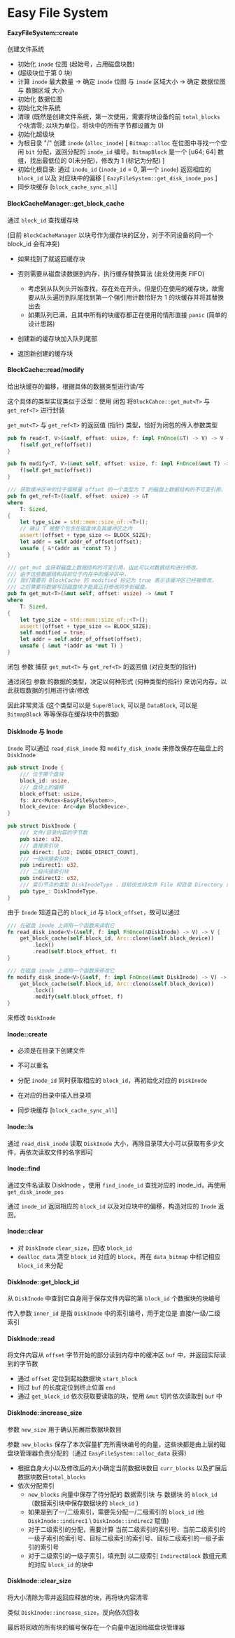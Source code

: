 # Easy File System

#### EazyFileSystem::create

创建文件系统

- 初始化 `inode` 位图 (起始号，占用磁盘块数)
- (超级块位于第 0 块)
- 计算 `inode` 最大数量 -> 确定 `inode` 位图 与 `inode` 区域大小 -> 确定 数据位图 与 数据区域 大小
- 初始化 数据位图
- 初始化文件系统
- 清理 (既然是创建文件系统，第一次使用，需要将块设备的前 `total_blocks` 个块清零; 以块为单位，将块中的所有字节都设置为 0)
- 初始化超级块
- 为根目录 "/" 创建 `inode` (`alloc_inode`)
  [  `Bitmap::alloc` 在位图中寻找一个空闲 `bit` 分配，返回分配的 `inode_id` 编号。`BitmapBlock` 是一个 [u64; 64] 数组，找出最低位的 0(未分配)，修改为 1 (标记为分配) ]
- 初始化根目录:  通过 `inode_id` (`inode_id` = 0, 第一个 `inode`) 返回相应的 `block_id` 以及 对应块中的偏移
  [ `EazyFileSystem::get_disk_inode_pos` ]
- 同步块缓存 [`block_cache_sync_all`]



#### BlockCacheManager::get_block_cache

通过 `block_id` 查找缓存块

(目前 `BlockCacheManager` 以块号作为缓存块的区分，对于不同设备的同一个 block_id 会有冲突)

- 如果找到了就返回缓存块
- 否则需要从磁盘读数据到内存，执行缓存替换算法 (此处使用类 FIFO)
  - 考虑到从队列头开始查找，存在处在开头，但是仍在使用的缓存块，故需要从队头遍历到队尾找到第一个强引用计数恰好为 1 的块缓存并将其替换出去
  - 如果队列已满，且其中所有的块缓存都正在使用的情形直接 `panic` (简单的设计思路)

- 创建新的缓存块加入队列尾部
- 返回新创建的缓存块



#### BlockCache::read/modify

给出块缓存的偏移，根据具体的数据类型进行读/写

这个具体的类型实现类似于泛型：使用 闭包 将`BlockCahce::get_mut<T>` 与 `get_ref<T>` 进行封装

`get_mut<T>` 与 `get_ref<T>` 的返回值 (指针) 类型，恰好为闭包的传入参数类型

```rust
pub fn read<T, V>(&self, offset: usize, f: impl FnOnce(&T) -> V) -> V {
	f(self.get_ref(offset))
}

pub fn modify<T, V>(&mut self, offset: usize, f: impl FnOnce(&mut T) -> V) -> V {
	f(self.get_mut(offset))
}
```

```rust
/// 获取缓冲区中的位于偏移量 offset 的一个类型为 T 的磁盘上数据结构的不可变引用。
pub fn get_ref<T>(&self, offset: usize) -> &T
where
	T: Sized,
{
	let type_size = std::mem::size_of::<T>();
	// 确认 T 被整个包含在磁盘块及其缓冲区之内
	assert!(offset + type_size <= BLOCK_SIZE);
	let addr = self.addr_of_offset(offset);
	unsafe { &*(addr as *const T) }
}

/// get_mut 会获取磁盘上数据结构的可变引用，由此可以对数据结构进行修改。
/// 由于这些数据结构目前位于内存中的缓冲区中，
/// 我们需要将 BlockCache 的 modified 标记为 true 表示该缓冲区已经被修改，
/// 之后需要将数据写回磁盘块才能真正将修改同步到磁盘。
pub fn get_mut<T>(&mut self, offset: usize) -> &mut T
where
	T: Sized,
{
	let type_size = std::mem::size_of::<T>();
	assert!(offset + type_size <= BLOCK_SIZE);
	self.modified = true;
	let addr = self.addr_of_offset(offset);
	unsafe { &mut *(addr as *mut T) }
}
```

闭包 参数 捕获 `get_mut<T>` 与 `get_ref<T>` 的返回值 (对应类型的指针)

通过闭包 参数 的数据的类型，决定以何种形式 (何种类型的指针) 来访问内存，以此获取数据的引用进行读/修改

因此非常灵活 (这个类型可以是 `SuperBlock`, 可以是 `DataBlock`, 可以是 `BitmapBlock` 等等保存在缓存块中的数据)



#### DiskInode 与 Inode

`Inode` 可以通过 `read_disk_inode` 和 `modify_disk_inode` 来修改保存在磁盘上的 `DiskInode`

```rust
pub struct Inode {
    /// 位于哪个盘块
    block_id: usize,
    /// 盘块上的偏移
    block_offset: usize,
    fs: Arc<Mutex<EasyFileSystem>>,
    block_device: Arc<dyn BlockDevice>,
}
```

```rust
pub struct DiskInode {
    /// 文件/目录内容的字节数
    pub size: u32,
    /// 直接索引块
    pub direct: [u32; INODE_DIRECT_COUNT],
    /// 一级间接索引块
    pub indirect1: u32,
    /// 二级间接索引块
    pub indirect2: u32,
    /// 索引节点的类型 DiskInodeType ，目前仅支持文件 File 和目录 Directory 两种类型
    pub type_: DiskInodeType,
}
```

由于 `Inode` 知道自己的 `block_id` 与 `block_offset`，故可以通过

```rust
/// 在磁盘 inode 上调用一个函数来读取它
fn read_disk_inode<V>(&self, f: impl FnOnce(&DiskInode) -> V) -> V {
	get_block_cache(self.block_id, Arc::clone(&self.block_device))
		.lock()
		.read(self.block_offset, f)
}

/// 在磁盘 inode 上调用一个函数来修改它
fn modify_disk_inode<V>(&self, f: impl FnOnce(&mut DiskInode) -> V) -> V {
	get_block_cache(self.block_id, Arc::clone(&self.block_device))
		.lock()
		.modify(self.block_offset, f)
}
```

来修改 `DiskInode`



#### Inode::create

- 必须是在目录下创建文件
- 不可以重名
- 分配 `inode_id` 同时获取相应的 `block_id`，再初始化对应的 `DiskInode`

- 在对应的目录中插入目录项
- 同步块缓存 [`block_cache_sync_all`]



#### Inode::ls

通过 `read_disk_inode` 读取 `DiskInode` 大小，再除目录项大小可以获取有多少文件，再依次读取文件的名字即可 



#### Inode::find

通过文件名读取 DiskInode ，使用 `find_inode_id` 查找对应的 inode_id，再使用 `get_disk_inode_pos` 

通过 `inode_id` 返回相应的 `block_id` 以及对应块中的偏移，构造对应的 `Inode` 返回。



#### Inode::clear

- 对 `DiskInode` `clear_size`，回收 `block_id`
- `dealloc_data` 清空 `block_id` 对应的 `block`，再在 `data_bitmap` 中标记相应 `block_id` 未分配



#### DiskInode::get_block_id

从 `DiskInode` 中查到它自身用于保存文件内容的第 `block_id` 个数据块的块编号

传入参数 `inner_id` 是指 `DiskInode` 中的索引编号，用于定位是 直接/一级/二级 索引



#### DiskInode::read

将文件内容从 `offset` 字节开始的部分读到内存中的缓冲区 `buf` 中，并返回实际读到的字节数

- 通过 `offset` 定位到起始数据块 `start_block`
- 同过 `buf` 的长度定位到终止位置 `end`
- 通过  `get_block_id` 依次获取要读取的块，使用 `&mut` 切片依次读取到 `buf` 中



#### DiskInode::increase_size

参数 `new_size` 用于确认拓展后数据块数目

参数 `new_blocks` 保存了本次容量扩充所需块编号的向量，这些块都是由上层的磁盘块管理器负责分配的（通过 `EasyFileSystem::alloc_data` 获得）

- 根据自身大小以及修改后的大小确定当前数据块数目 `curr_blocks` 以及扩展后数据块数目`total_blocks`
- 依次分配索引
  - `new_blocks` 向量中保存了待分配的 数据索引块 与 数据块 的 `block_id`（数据索引块中保存数据块的 `block_id` )
  - 如果是到了一/二级索引，需要先分配一/二级索引的 `block_id` (给 `DiskInode::indirec1` \ `DiskInode::indirec2` 赋值)
  - 对于二级索引的分配，需要计算 当前二级索引的索引号、当前二级索引的一级子索引的索引号、目标二级索引的索引号、目标二级索引的一级子索引的索引号
  - 对于二级索引的一级子索引，填充到 以二级索引 `IndirectBlock` 数组元素的对应 `block_id` 的块中



#### DiskInode::clear_size

将大小清除为零并返回应释放的块，再将块内容清零

类似 `DiskInode::increase_size`，反向依次回收

最后将回收的所有块的编号保存在一个向量中返回给磁盘块管理器